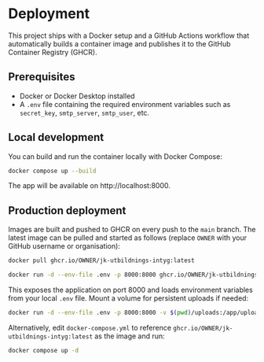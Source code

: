 # Deployment

This project ships with a Docker setup and a GitHub Actions workflow that automatically builds a container image and publishes it to the GitHub Container Registry (GHCR).

## Prerequisites

- Docker or Docker Desktop installed
- A `.env` file containing the required environment variables such as `secret_key`, `smtp_server`, `smtp_user`, etc.

## Local development

You can build and run the container locally with Docker Compose:

```bash
docker compose up --build
```

The app will be available on http://localhost:8000.

## Production deployment

Images are built and pushed to GHCR on every push to the `main` branch. The latest image can be pulled and started as follows (replace `OWNER` with your GitHub username or organisation):

```bash
docker pull ghcr.io/OWNER/jk-utbildnings-intyg:latest

docker run -d --env-file .env -p 8000:8000 ghcr.io/OWNER/jk-utbildnings-intyg:latest
```

This exposes the application on port 8000 and loads environment variables from your local `.env` file. Mount a volume for persistent uploads if needed:

```bash
docker run -d --env-file .env -p 8000:8000 -v $(pwd)/uploads:/app/uploads ghcr.io/OWNER/jk-utbildnings-intyg:latest
```

Alternatively, edit `docker-compose.yml` to reference `ghcr.io/OWNER/jk-utbildnings-intyg:latest` as the image and run:

```bash
docker compose up -d
```

